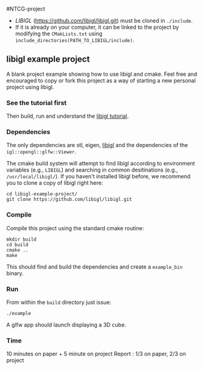 #NTCG-project

- *LIBIGL* (https://github.com/libigl/libigl.git) must be cloned in `./include`.
- If it is already on your computer, it can be linked to the project by modifying the `CMakLists.txt` using `include_directories(PATH_TO_LIBIGL/include)`.

## libigl example project

A blank project example showing how to use libigl and cmake. Feel free and
encouraged to copy or fork this project as a way of starting a new personal
project using libigl.

### See the tutorial first

Then build, run and understand the [libigl
tutorial](http://libigl.github.io/libigl/tutorial/).

### Dependencies

The only dependencies are stl, eigen, [libigl](http://libigl.github.io/libigl/) and
the dependencies of the `igl::opengl::glfw::Viewer`.

The cmake build system will attempt to find libigl according to environment variables (e.g., `LIBIGL`) and searching in common desitinations (e.g., `/usr/local/libigl/`). If you haven't installed libigl before, we recommend you to clone a copy of libigl right here:

    cd libigl-example-project/
    git clone https://github.com/libigl/libigl.git

### Compile

Compile this project using the standard cmake routine:

    mkdir build
    cd build
    cmake ..
    make

This should find and build the dependencies and create a `example_bin` binary.

### Run

From within the `build` directory just issue:

    ./example

A glfw app should launch displaying a 3D cube.

### Time
10 minutes on paper + 5 minute on project
Report : 1/3 on paper, 2/3 on project
